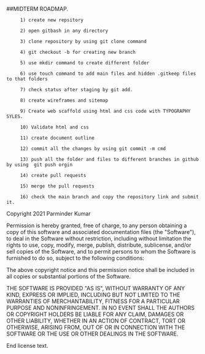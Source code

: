    
 ##MIDTERM ROADMAP.





       
         1) create new repsitory
         
         2) open gitbash in any directory 
         
         3) clone repository by using git clone command

         4) git checkout -b for creating new branch

         5) use mkdir command to create different folder 
         
         6) use touch command to add main files and hidden .gitkeep files to that folders
         
         7) check status after staging by git add.

         8) create wireframes and sitemap
         
         9) Create web scaffold using html and css code with TYPOGRAPHY SYLES.
         
         10) Validate html and css 
         
         11) create document outline
         
         12) commit all the changes by using git commit -m cmd
        
         13) push all the folder and files to different branches in github by using  git push orgin 
        
         14) create pull requests 
         
         15) merge the pull requests 
         
         16) check the main branch and copy the repository link and submit it. 

           
           
           
           
Copyright 2021 Parminder Kumar

Permission is hereby granted, free of charge, to any person obtaining a copy of this software and associated documentation files (the "Software"), to deal in the Software without restriction, including without limitation the rights to use, copy, modify, merge, publish, distribute, sublicense, and/or sell copies of the Software, and to permit persons to whom the Software is furnished to do so, subject to the following conditions:

The above copyright notice and this permission notice shall be included in all copies or substantial portions of the Software.

THE SOFTWARE IS PROVIDED "AS IS", WITHOUT WARRANTY OF ANY KIND, EXPRESS OR IMPLIED, INCLUDING BUT NOT LIMITED TO THE WARRANTIES OF MERCHANTABILITY, FITNESS FOR A PARTICULAR PURPOSE AND NONINFRINGEMENT. IN NO EVENT SHALL THE AUTHORS OR COPYRIGHT HOLDERS BE LIABLE FOR ANY CLAIM, DAMAGES OR OTHER LIABILITY, WHETHER IN AN ACTION OF CONTRACT, TORT OR OTHERWISE, ARISING FROM, OUT OF OR IN CONNECTION WITH THE SOFTWARE OR THE USE OR OTHER DEALINGS IN THE SOFTWARE.

End license text.
